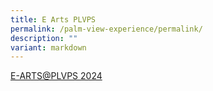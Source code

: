 ```yaml
---
title: E Arts PLVPS
permalink: /palm-view-experience/permalink/
description: ""
variant: markdown
---
```

[E-ARTS@PLVPS 2024](https://sites.google.com/view/e-artsplvps2024/e-artsplvps-2024)